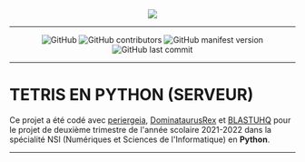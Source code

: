 <div align="center">
  <img src="https://seeklogo.com/images/T/tetris-logo-5F5DFBCE21-seeklogo.com.png">
</div>

---

<div align="center">
  <img alt="GitHub" src="https://img.shields.io/github/license/Jouca/Tetris-Server?style=for-the-badge">
  <img alt="GitHub contributors" src="https://img.shields.io/github/contributors/Jouca/Tetris-Server?style=for-the-badge">
  <img alt="GitHub manifest version" src="https://img.shields.io/github/manifest-json/v/Jouca/Tetris-Server?style=for-the-badge">
  <img alt="GitHub last commit" src="https://img.shields.io/github/last-commit/Jouca/Tetris-Server?style=for-the-badge">
</div>

---

<h1>TETRIS EN PYTHON (SERVEUR)</h1>
<p>Ce projet a été codé avec <a href="https://github.com/periergeia">periergeia</a>, <a href="https://github.com/DominataurusRex">DominataurusRex</a> et <a href="https://github.com/BLASTUHQ">BLASTUHQ</a> pour le projet de deuxième trimestre de l'année scolaire 2021-2022 dans la spécialité NSI (Numériques et Sciences de l'Informatique) en <b>Python</b>.

---
